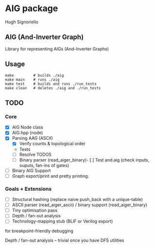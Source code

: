 # AIG package

Hugh Signoriello

## AIG (And-Inverter Graph)

Library for representing AIGs (And-Inverter Graphs)

## Usage

```shell
make         # builds ./aig
make main    # runs ./aig
make test    # builds and runs ./run_tests
make clean   # deletes ./aig and ./run_tests
```

## TODO

### Core
- [x] AIG Node class
- [x] AIG.hpp (node)
- [x] Parsing AAG (ASCII)
  - [x] Verify counts & topological order
  
  - Tests
  - [ ] Resolve TODOS
  - [ ] Binary parser (read_aiger_binary)- [ ] Test and.aig (check inputs, ouputs, fan-ins of gates)

- [ ] Binary AIG Support
- [ ] Graph export/print and pretty printing.

### Goals + Extensions

- [ ] Structural hashing (replace naive push_back with a unique-table)
- [ ] ASCII parser (read_aiger_ascii) / binary support (read_aiger_binary)
- [ ] Tiny optimisation pass
- [ ] Depth / fan-out analysis 
- [ ] Technology-mapping stub (BLIF or Verilog export)

 for breakpoint-friendly debugging

Depth / fan-out analysis – trivial once you have DFS utilities

